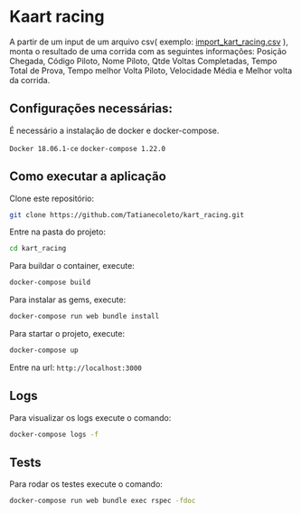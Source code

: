 # Kaart racing
A partir de um input de um arquivo csv( exemplo: [import_kart_racing.csv](https://drive.google.com/file/d/1Jo3M7t0juzwkgNb_r7S7YbWtjMrdWB0i/view?usp=sharing "import_kart_racing.csv") ), monta o resultado de uma corrida com as seguintes informações: Posição Chegada, Código Piloto, Nome Piloto, Qtde Voltas Completadas, Tempo Total de Prova, Tempo melhor Volta Piloto, Velocidade Média e Melhor volta da corrida.

## Configurações necessárias:
É necessário a instalação de docker e docker-compose.

`Docker 18.06.1-ce`
`docker-compose 1.22.0`
## Como executar a aplicação

Clone este repositório:

```bash
git clone https://github.com/Tatianecoleto/kart_racing.git
```

Entre na pasta do projeto:
```bash
cd kart_racing
```

Para buildar o container, execute:
```bash
docker-compose build
```

Para instalar as gems, execute:
```bash
docker-compose run web bundle install
```

Para startar o projeto, execute:
```bash
docker-compose up
```
Entre na url:
`http://localhost:3000`

## Logs
Para visualizar os logs execute o comando:
```bash
docker-compose logs -f
```
## Tests
Para rodar os testes execute o comando:
```bash
docker-compose run web bundle exec rspec -fdoc
```
